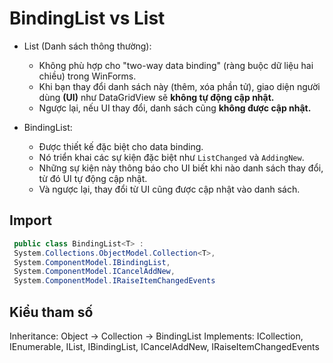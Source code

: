 # BindingList vs List

- List<T> (Danh sách thông thường): 
    - Không phù hợp cho "two-way data binding" (ràng buộc dữ liệu hai chiều) trong WinForms.
    - Khi bạn thay đổi danh sách này (thêm, xóa phần tử), giao diện người dùng **(UI)** như DataGridView sẽ **không tự động cập nhật.**   
    - Ngược lại, nếu UI thay đổi, danh sách cũng **không được cập nhật.**  

- BindingList<T>: 
    - Được thiết kế đặc biệt cho data binding. 
    - Nó triển khai các sự kiện đặc biệt như `ListChanged` và `AddingNew`. 
    - Những sự kiện này thông báo cho UI biết khi nào danh sách thay đổi, từ đó UI tự động cập nhật. 
    - Và ngược lại, thay đổi từ UI cũng được cập nhật vào danh sách.

## Import 
```cs
 public class BindingList<T> :
 System.Collections.ObjectModel.Collection<T>,
 System.ComponentModel.IBindingList,
 System.ComponentModel.ICancelAddNew,
 System.ComponentModel.IRaiseItemChangedEvents
```

## Kiểu tham số
Inheritance: Object → Collection<T> → BindingList<T>
Implements: ICollection, IEnumerable, IList, IBindingList, ICancelAddNew, IRaiseItemChangedEvents 

